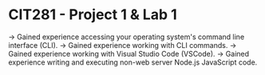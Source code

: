 # CIT281 - Project 1 & Lab 1

-> Gained experience accessing your operating system's command line interface (CLI).
-> Gained experience working with CLI commands.
-> Gained experience working with Visual Studio Code (VSCode).
-> Gained experience writing and executing non-web server Node.js JavaScript code.
